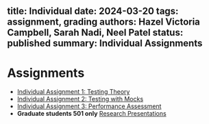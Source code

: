 title: Individual
date: 2024-03-20
tags: assignment, grading
authors: Hazel Victoria Campbell, Sarah Nadi, Neel Patel
status: published
summary: Individual Assignments
----

# Assignments

* [Individual Assignment 1: Testing Theory]({filename}/individual/testing-theory.md)
* [Individual Assignment 2: Testing with Mocks]({filename}/individual/testing-mocks.md)
* [Individual Assignment 3: Performance Assessment]({filename}/individual/performance-assessment.md)
* **Graduate students 501 only** [Research Presentations]({filename}/individual/research-presentation.md)
